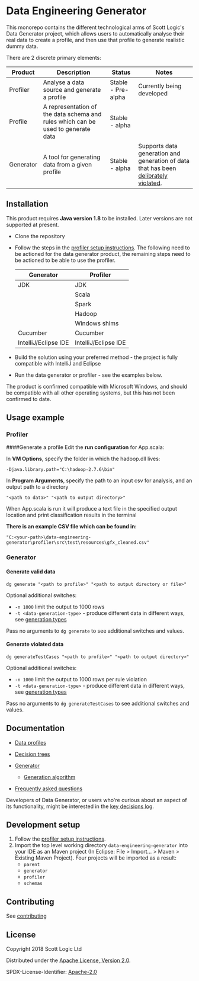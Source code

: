 <!-- Badges go here (see [shields.io](https://shields.io/), for examples). -->

# Data Engineering Generator

This monorepo contains the different technological arms of Scott Logic's Data Generator project, which allows users to automatically analyse their real data to create a profile, and then use that profile to generate realistic dummy data.

There are 2 discrete primary elements:

| Product | Description | Status | Notes |
| ---- | ---- | ---- | ---- |
| Profiler | Analyse a data source and generate a profile | Stable - Pre-alpha | Currently being developed |
| Profile | A representation of the data schema and rules which can be used to generate data | Stable - alpha | |
| Generator | A tool for generating data from a given profile | Stable - alpha | Supports data generation and generation of data that has been [delibrately violated](./generator/docs/DeliberateViolation.md). |

## Installation

This product requires **Java version 1.8** to be installed. Later versions are not supported at present.
* Clone the repository
* Follow the steps in the [profiler setup instructions](profiler/README.md). The following need to be actioned for the data generator product, the remaining steps need to be actioned to be able to use the profiler.

  | Generator | Profiler |
  | ---- | ---- |
  | JDK | JDK |
  |  | Scala |
  |  | Spark |
  |  | Hadoop |
  |  | Windows shims |
  | Cucumber | Cucumber | 
  | IntelliJ/Eclipse IDE | IntelliJ/Eclipse IDE |
* Build the solution using your preferred method - the project is fully compatible with IntelliJ and Eclipse
* Run the data generator or profiler - see the examples below.

The product is confirmed compatible with Microsoft Windows, and should be compatible with all other operating systems, but this has not been confirmed to date.

## Usage example

<!-- A few motivating and useful examples of how your project can be used. Spice this up with code blocks and potentially screenshots / videos ([LiceCap](https://www.cockos.com/licecap/) is great for this kind of thing) -->

### Profiler
####Generate a profile
Edit the **run configuration** for App.scala:

In **VM Options**, specify the folder in which the hadoop.dll lives:

`-Djava.library.path="C:\hadoop-2.7.6\bin"`

In **Program Arguments**, specify the path to an input csv for analysis, and an output path to a directory

`"<path to data>" "<path to output directory>"`

When App.scala is run it will produce a text file in the specified output location and print classification results in the terminal

**There is an example CSV file which can be found in:**

`"C:<your-path>\data-engineering-generator\profiler\src\test\resources\gfx_cleaned.csv"`
### Generator
#### Generate valid data
`dg generate "<path to profile>" "<path to output directory or file>"`

Optional additional switches:
* `-n 1000` limit the output to 1000 rows
* `-t <data-generation-type>` - produce different data in different ways, see [generation types](./generator/docs/GenerationTypes.md)

Pass no arguments to `dg generate` to see additional switches and values.

#### Generate violated data
`dg generateTestCases "<path to profile>" "<path to output directory>"`

Optional additional switches:
* `-n 1000` limit the output to 1000 rows per rule violation
* `-t <data-generation-type>` - produce different data in different ways, see [generation types](./generator/docs/GenerationTypes.md)

Pass no arguments to `dg generateTestCases` to see additional switches and values.

## Documentation

* [Data profiles](./docs/Profiles.md)
* [Decision trees](./docs/DecisionTrees/DecisionTrees.md)
* [Generator](./generator/README.md)
  * [Generation algorithm](./generator/docs/GenerationAlgorithm.md)

* [Frequently asked questions](docs/FrequentlyAskedQuestions.md)

Developers of Data Generator, or users who're curious about an aspect of its functionality, might be interested in the [key decisions log](docs/KeyDecisions.md).

## Development setup

1) Follow the [profiler setup instructions](profiler/README.md).
2) Import the top level working directory `data-engineering-generator` into your IDE as an Maven project (In Eclipse: File > Import... > Maven > Existing Maven Project).  Four projects will be imported as a result:
   - `parent`
   - `generator`
   - `profiler`
   - `schemas` 

## Contributing

See [contributing](./.github/CONTRIBUTING.md)

## License

Copyright 2018 Scott Logic Ltd

Distributed under the [Apache License, Version 2.0](http://www.apache.org/licenses/LICENSE-2.0).

SPDX-License-Identifier: [Apache-2.0](https://spdx.org/licenses/Apache-2.0)
